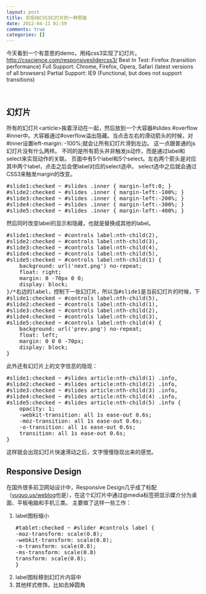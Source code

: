 ```yaml
---
layout: post
title: 实现纯CSS3幻灯片的一种思路
date: 2012-04-11 01:59
comments: true
categories: []
---
```

今天看到一个有意思的demo，用纯css3实现了幻灯片。
<a href="http://csscience.com/responsiveslidercss3/">http://csscience.com/responsiveslidercss3/</a>
Best In Test: Firefox (transition performance)
Full Support: Chrome, Firefox, Opera, Safari (latest versions of all browsers)
Partial Support: IE9 (Functional, but does not support transitions)
<pre><a href="http://yuguo.us/files/2012/04/1.jpg">
<img title="1" src="http://yuguo.us/files/2012/04/1.jpg" alt=""   data-pinit="registered" /></a></pre>
<h2>幻灯片</h2>
所有的幻灯片&lt;article&gt;挨着浮动在一起，然后放到一个大容器#slides #overflow #inner中。大容器通过#overflow溢出隐藏。当点击左右的滑动箭头的时候，对#inner设置left-margin: -100%;就会让所有幻灯片滑到左边。
这一点跟普通的js幻灯片没有什么两样。
不同的是所有箭头并非触发js动作，而是通过label和select来实现动作的关联。
页面中有5个label和5个select。左右两个箭头是对应其中两个label，点击之后会使label对应的select选中。
select选中之后就会通过CSS3来触发margin的改变。
<pre>#slide1:checked ~ #slides .inner { margin-left:0; }
#slide2:checked ~ #slides .inner { margin-left:-100%; }
#slide3:checked ~ #slides .inner { margin-left:-200%; }
#slide4:checked ~ #slides .inner { margin-left:-300%; }
#slide5:checked ~ #slides .inner { margin-left:-400%; }</pre>
然后同时改变label的显示和隐藏，也就是替换成其他的label。
<pre>#slide1:checked ~ #controls label:nth-child(2),
#slide2:checked ~ #controls label:nth-child(3),
#slide3:checked ~ #controls label:nth-child(4),
#slide4:checked ~ #controls label:nth-child(5),
#slide5:checked ~ #controls label:nth-child(1) {
	background: url('next.png') no-repeat;
	float: right;
	margin: 0 -70px 0 0;
	display: block;
}/*右边的label，控制下一张幻灯片，所以当#slide1是当前幻灯片的时候，下一张幻灯片是第二个label，也就是#slide2，实现了切换*/
#slide1:checked ~ #controls label:nth-child(5),
#slide2:checked ~ #controls label:nth-child(1),
#slide3:checked ~ #controls label:nth-child(2),
#slide4:checked ~ #controls label:nth-child(3),
#slide5:checked ~ #controls label:nth-child(4) {
	background: url('prev.png') no-repeat;
	float: left;
	margin: 0 0 0 -70px;
	display: block;
}</pre>
此外还有幻灯片上的文字信息的隐现：
<pre>#slide1:checked ~ #slides article:nth-child(1) .info,
#slide2:checked ~ #slides article:nth-child(2) .info,
#slide3:checked ~ #slides article:nth-child(3) .info,
#slide4:checked ~ #slides article:nth-child(4) .info,
#slide5:checked ~ #slides article:nth-child(5) .info {
	opacity: 1;
	-webkit-transition: all 1s ease-out 0.6s;
	-moz-transition: all 1s ease-out 0.6s;
	-o-transition: all 1s ease-out 0.6s;
	transition: all 1s ease-out 0.6s;
}</pre>
这样就会出现幻灯片快速滑动之后，文字慢慢隐现出来的感觉。
<h2>Responsive Design</h2>
在国外很多前卫网站设计中，Responsive Design几乎成了标配（<a href="http://yuguo.us/weblog/">yuguo.us/weblog</a>也是），在这个幻灯片中通过@media标签把显示媒介分为桌面、平板电脑和手机三类。
主要做了这样一些工作：
<ol>
	<li>label图标缩小
<pre>#tablet:checked ~ #slider #controls label {
-moz-transform: scale(0.8);
-webkit-transform: scale(0.8);
-o-transform: scale(0.8);
-ms-transform: scale(0.8)
transform: scale(0.8);
}</pre>
</li>
	<li>label图标移到幻灯片内容中</li>
	<li>其他样式修饰，比如去掉圆角</li>
</ol>
